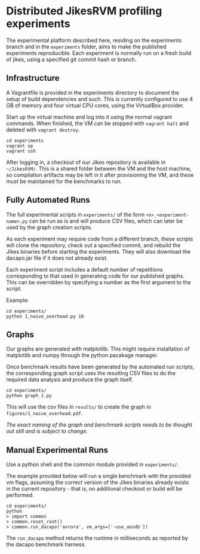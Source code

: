 # Distributed JikesRVM profiling experiments

The experimental platform described here, residing on the experiments branch and
in the `experiments` folder, aims to make the published experiments
reproducible. Each experiment is normally run on a fresh build of jikes, using a
specified git commit hash or branch.

## Infrastructure

A Vagrantfile is provided in the experiments directory to document the setup of
build dependencies and such. This is currently configured to use 4 GB of memory
and four virtual CPU cores, using the VirtualBox provider.

Start up the virtual machine and log into it using the normal vagrant commands.
When finished, the VM can be stopped with `vagrant halt` and deleted with
`vagrant destroy`.

```
cd experiments
vagrant up
vagrant ssh
```

After logging in, a checkout of our Jikes repository is available in
`~/JikesRVM/`. This is a shared folder between the VM and the host machine, so
compilation artifacts may be left in it after provisioning the VM, and these
must be maintained for the benchmarks to run.

## Fully Automated Runs

The full experimental scripts in `experiments/` of the form
`<n>_<experiment-name>.py` can be run as is and will produce CSV files, which
can later be used by the graph creation scripts.

As each experiment may require code from a different branch, these scripts will
clone the repository, check out a specified commit, and rebuild the Jikes
binaries before starting the experiments. They will also download the dacapo.jar
file if it does not already exist.

Each experiment script includes a default number of repetitions corresponding to
that used in generating code for our published graphs. This can be overridden by
specifying a number as the first argument to the script.

Example:

```
cd experiments/
python 1_naive_overhead.py 10
```

## Graphs

Our graphs are generated with matplotlib. This might require installation of
matplotlib and numpy through the python pacakage manager.

Once benchmark results have been generated by the automated run scripts, the
corresponding graph script uses the resulting CSV files to do the required data
analysis and produce the graph itself.

```
cd experiments/
python graph_1.py
```

This will use the csv files in `results/` to create the graph in `figures/1_naive_overhead.pdf`.

_The exact naming of the graph and benchmark scripts needs to be thought out still and is subject to change._

## Manual Experimental Runs

Use a python shell and the common module provided in `experiments/`.

The example provided below will run a single benchmark with the provided vm
flags, assuming the correct version of the Jikes binaries already exists in the
current repository - that is, no additional checkout or build will be performed.

```
cd experiments/
python
> import common
> common.reset_root()
> common.run_dacapo('avrora', vm_args=['-use_aosdb'])
```

The `run_dacapo` method returns the runtime in milliseconds as reported by the dacapo benchmark harness.
